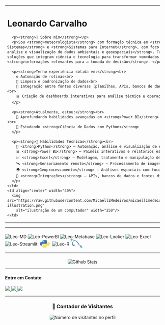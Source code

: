 <!-- Imagem e texto lado a lado -->
<table>
  <tr>
    <td valign="top" width="60%">
      <h1>Leonardo Carvalho</h1>

      <p><strong>👋 Sobre mim</strong></p>
      <p>Sou <strong>meteorologista</strong> com formação técnica em <strong>Desenvolvimento de Sistemas</strong> e <strong>Sistemas para Internet</strong>, com foco em <strong>tratamento, análise e visualização de dados ambientais e geoespaciais</strong>. Trabalho na construção de soluções que integram ciência e tecnologia para transformar <em>dados brutos</em> em <strong>informações relevantes para a tomada de decisão</strong>. </p>

      <p><strong>Tenho experiência sólida em:</strong><br>
        ⚙️ Automação de rotinas<br>
        🧹 Limpeza e padronização de dados<br>
        🔗 Integração entre fontes diversas (planilhas, APIs, bancos de dados, imagens de satélite)<br>
        📊 Criação de dashboards interativos para análise técnica e operacional
      </p>

      <p><strong>Atualmente, estou:</strong><br>
        🚀 Aprofundando habilidades avançadas em <strong>Power BI</strong> e <strong>Excel</strong><br>
        🧠 Estudando <strong>Ciência de Dados com Python</strong>
      </p>

      <p><strong>🧠 Habilidades Técnicas</strong><br>
        🐍 <strong>Python</strong> – Automação, análise e visualização de dados<br>
        📊 <strong>Power BI</strong> – Painéis interativos e relatórios estratégicos<br>
        📈 <strong>Excel</strong> – Modelagem, tratamento e manipulação de grandes volumes<br>
        🛰️ <strong>Sensoriamento remoto</strong> – Processamento de imagens orbitais<br>
        🌍 <strong>Geoprocessamento</strong> – Análises espaciais com foco em meio ambiente<br>
        🔌 <strong>Integrações</strong> – APIs, bancos de dados e fontes diversas
      </p>
    </td>
    <td align="center" width="40%">
      <img src="https://raw.githubusercontent.com/MicaelliMedeiros/micaellimedeiros/master/image/computer-illustration.png"
        alt="ilustração de um computador" width="250"/>
    </td>
  </tr>
</table>


---

####  
<div style="display: inline_block">
  <img align="center" alt="Leo-MD" height="30" width="40" src="https://cdn.jsdelivr.net/gh/devicons/devicon/icons/markdown/markdown-original.svg">
  <img align="center" alt="Leo-PowerBI" height="30" width="40" src="https://cdn.worldvectorlogo.com/logos/power-bi-1.svg">
  <img align="center" alt="Leo-Metabase" height="30" width="40" src="https://logo.svgcdn.com/l/metabase.svg">
  <img align="center" alt="Leo-Looker" height="30" width="40" src="https://cdn.worldvectorlogo.com/logos/looker.svg">
  <img align="center" alt="Leo-Excel" height="30" width="40" src="https://cdn.worldvectorlogo.com/logos/microsoft-excel-2013.svg">
  <img align="center" alt="Leo-Streamlit" height="30" width="40" src="https://streamlit.io/images/brand/streamlit-logo-secondary-colormark-darktext.svg">
  <img align="center" alt="Leo-Python" height="30" width="40" src="https://raw.githubusercontent.com/devicons/devicon/master/icons/python/python-original.svg">
  <img align="center" alt="Leo-R" height="30" width="40" src="https://cdn.jsdelivr.net/gh/devicons/devicon/icons/rstudio/rstudio-original.svg">
  <img align="center" alt="Leo-MySQL" height="30" width="40" src="https://raw.githubusercontent.com/devicons/devicon/master/icons/mysql/mysql-original.svg">
  </div>


---

#### 



<div align="center">
  <img src="https://github-readme-stats.vercel.app/api/top-langs/?username=l3omc&theme=dark&hide_border=false&include_all_commits=true&count_private=true&layout=compact" alt="Github Stats" />
  </div>

<!--
<div align = "left">
<a href="https://github.com/l3omc" title="Perfil">
  <img height="180em" src="https://github-readme-stats.vercel.app/api?username=l3omc&theme=dracula&show_icons=true" />
</a>
</div>  -->



---

####  Entre em Contato
<a href="https://instagram.com/leeo.carvalho" target="_blank">
    <img src="https://img.shields.io/badge/-Instagram-%23E4405F?style=for-the-badge&logo=instagram&logoColor=white" target="_blank">
  </a>
  <a href="mailto:leocarva95@gmail.com">
    <img src="https://img.shields.io/badge/-Gmail-%23333?style=for-the-badge&logo=gmail&logoColor=white" target="_blank">
  </a>
  <a href="https://www.linkedin.com/in/l3omc/" target="_blank">
    <img src="https://img.shields.io/badge/-LinkedIn-%230077B5?style=for-the-badge&logo=linkedin&logoColor=white" target="_blank">
  </a>
</div>

---

<div align="center">
  <h3><b>📍 Contador de Visitantes</b></h3>
  <img src="https://profile-counter.glitch.me/l3omc/count.svg" alt="Número de visitantes no perfil" />
</div>
